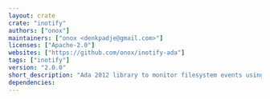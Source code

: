 ```yaml
---
layout: crate
crate: "inotify"
authors: ["onox"]
maintainers: ["onox <denkpadje@gmail.com>"]
licenses: ["Apache-2.0"]
websites: ["https://github.com/onox/inotify-ada"]
tags: ["inotify"]
version: "2.0.0"
short_description: "Ada 2012 library to monitor filesystem events using Linux' inotify API"
dependencies: 
---
```



